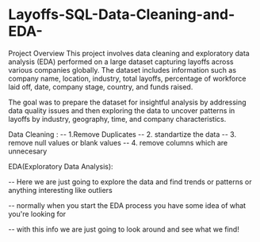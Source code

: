 # Layoffs-SQL-Data-Cleaning-and-EDA-
Project Overview
This project involves data cleaning and exploratory data analysis (EDA) performed on a large dataset capturing layoffs across various companies globally. The dataset includes information such as company name, location, industry, total layoffs, percentage of workforce laid off, date, company stage, country, and funds raised.

The goal was to prepare the dataset for insightful analysis by addressing data quality issues and then exploring the data to uncover patterns in layoffs by industry, geography, time, and company characteristics.

Data Cleaning :
-- 1.Remove Duplicates
-- 2. standartize the data
-- 3. remove null values or blank values
-- 4. remove columns which are unnecesary


EDA(Exploratory Data Analysis):

-- Here we are just going to explore the data and find trends or patterns or anything interesting like outliers

-- normally when you start the EDA process you have some idea of what you're looking for

-- with this info we are just going to look around and see what we find!
